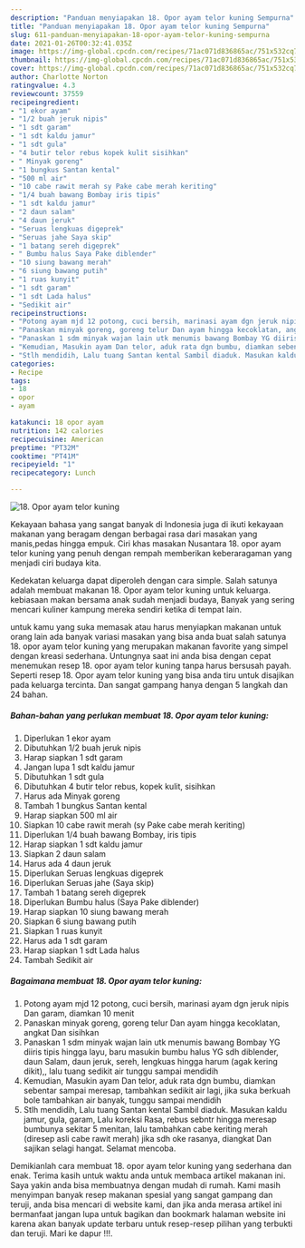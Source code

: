 ```yaml
---
description: "Panduan menyiapakan 18. Opor ayam telor kuning Sempurna"
title: "Panduan menyiapakan 18. Opor ayam telor kuning Sempurna"
slug: 611-panduan-menyiapakan-18-opor-ayam-telor-kuning-sempurna
date: 2021-01-26T00:32:41.035Z
image: https://img-global.cpcdn.com/recipes/71ac071d836865ac/751x532cq70/18-opor-ayam-telor-kuning-foto-resep-utama.jpg
thumbnail: https://img-global.cpcdn.com/recipes/71ac071d836865ac/751x532cq70/18-opor-ayam-telor-kuning-foto-resep-utama.jpg
cover: https://img-global.cpcdn.com/recipes/71ac071d836865ac/751x532cq70/18-opor-ayam-telor-kuning-foto-resep-utama.jpg
author: Charlotte Norton
ratingvalue: 4.3
reviewcount: 37559
recipeingredient:
- "1 ekor ayam"
- "1/2 buah jeruk nipis"
- "1 sdt garam"
- "1 sdt kaldu jamur"
- "1 sdt gula"
- "4 butir telor rebus kopek kulit sisihkan"
- " Minyak goreng"
- "1 bungkus Santan kental"
- "500 ml air"
- "10 cabe rawit merah sy Pake cabe merah keriting"
- "1/4 buah bawang Bombay iris tipis"
- "1 sdt kaldu jamur"
- "2 daun salam"
- "4 daun jeruk"
- "Seruas lengkuas digeprek"
- "Seruas jahe Saya skip"
- "1 batang sereh digeprek"
- " Bumbu halus Saya Pake diblender"
- "10 siung bawang merah"
- "6 siung bawang putih"
- "1 ruas kunyit"
- "1 sdt garam"
- "1 sdt Lada halus"
- "Sedikit air"
recipeinstructions:
- "Potong ayam mjd 12 potong, cuci bersih, marinasi ayam dgn jeruk nipis Dan garam, diamkan 10 menit"
- "Panaskan minyak goreng, goreng telur Dan ayam hingga kecoklatan, angkat Dan sisihkan"
- "Panaskan 1 sdm minyak wajan lain utk menumis bawang Bombay YG diiris tipis hingga layu, baru masukin bumbu halus YG sdh diblender, daun Salam, daun jeruk, sereh, lengkuas hingga harum (agak kering dikit),, lalu tuang sedikit air tunggu sampai mendidih"
- "Kemudian, Masukin ayam Dan telor, aduk rata dgn bumbu, diamkan sebentar sampai meresap, tambahkan sedikit air lagi, jika suka berkuah bole tambahkan air banyak, tunggu sampai mendidih"
- "Stlh mendidih, Lalu tuang Santan kental Sambil diaduk. Masukan kaldu jamur, gula, garam, Lalu koreksi Rasa, rebus sebntr hingga meresap bumbunya sekitar 5 menitan, lalu tambahkan cabe keriting merah (diresep asli cabe rawit merah) jika sdh oke rasanya, diangkat Dan sajikan selagi hangat. Selamat mencoba."
categories:
- Recipe
tags:
- 18
- opor
- ayam

katakunci: 18 opor ayam 
nutrition: 142 calories
recipecuisine: American
preptime: "PT32M"
cooktime: "PT41M"
recipeyield: "1"
recipecategory: Lunch

---
```



![18. Opor ayam telor kuning](https://img-global.cpcdn.com/recipes/71ac071d836865ac/751x532cq70/18-opor-ayam-telor-kuning-foto-resep-utama.jpg)

Kekayaan bahasa yang sangat banyak di Indonesia juga di ikuti kekayaan makanan yang beragam dengan berbagai rasa dari masakan yang manis,pedas hingga empuk. Ciri khas masakan Nusantara 18. opor ayam telor kuning yang penuh dengan rempah memberikan keberaragaman yang menjadi ciri budaya kita.




Kedekatan keluarga dapat diperoleh dengan cara simple. Salah satunya adalah membuat makanan 18. Opor ayam telor kuning untuk keluarga. kebiasaan makan bersama anak sudah menjadi budaya, Banyak yang sering mencari kuliner kampung mereka sendiri ketika di tempat lain.

untuk kamu yang suka memasak atau harus menyiapkan makanan untuk orang lain ada banyak variasi masakan yang bisa anda buat salah satunya 18. opor ayam telor kuning yang merupakan makanan favorite yang simpel dengan kreasi sederhana. Untungnya saat ini anda bisa dengan cepat menemukan resep 18. opor ayam telor kuning tanpa harus bersusah payah.
Seperti resep 18. Opor ayam telor kuning yang bisa anda tiru untuk disajikan pada keluarga tercinta. Dan sangat gampang hanya dengan 5 langkah dan 24 bahan.


<!--inarticleads1-->

##### Bahan-bahan yang perlukan membuat 18. Opor ayam telor kuning:

1. Diperlukan 1 ekor ayam
1. Dibutuhkan 1/2 buah jeruk nipis
1. Harap siapkan 1 sdt garam
1. Jangan lupa 1 sdt kaldu jamur
1. Dibutuhkan 1 sdt gula
1. Dibutuhkan 4 butir telor rebus, kopek kulit, sisihkan
1. Harus ada  Minyak goreng
1. Tambah 1 bungkus Santan kental
1. Harap siapkan 500 ml air
1. Siapkan 10 cabe rawit merah (sy Pake cabe merah keriting)
1. Diperlukan 1/4 buah bawang Bombay, iris tipis
1. Harap siapkan 1 sdt kaldu jamur
1. Siapkan 2 daun salam
1. Harus ada 4 daun jeruk
1. Diperlukan Seruas lengkuas digeprek
1. Diperlukan Seruas jahe (Saya skip)
1. Tambah 1 batang sereh digeprek
1. Diperlukan  Bumbu halus (Saya Pake diblender)
1. Harap siapkan 10 siung bawang merah
1. Siapkan 6 siung bawang putih
1. Siapkan 1 ruas kunyit
1. Harus ada 1 sdt garam
1. Harap siapkan 1 sdt Lada halus
1. Tambah Sedikit air




<!--inarticleads2-->

##### Bagaimana membuat  18. Opor ayam telor kuning:

1. Potong ayam mjd 12 potong, cuci bersih, marinasi ayam dgn jeruk nipis Dan garam, diamkan 10 menit
1. Panaskan minyak goreng, goreng telur Dan ayam hingga kecoklatan, angkat Dan sisihkan
1. Panaskan 1 sdm minyak wajan lain utk menumis bawang Bombay YG diiris tipis hingga layu, baru masukin bumbu halus YG sdh diblender, daun Salam, daun jeruk, sereh, lengkuas hingga harum (agak kering dikit),, lalu tuang sedikit air tunggu sampai mendidih
1. Kemudian, Masukin ayam Dan telor, aduk rata dgn bumbu, diamkan sebentar sampai meresap, tambahkan sedikit air lagi, jika suka berkuah bole tambahkan air banyak, tunggu sampai mendidih
1. Stlh mendidih, Lalu tuang Santan kental Sambil diaduk. Masukan kaldu jamur, gula, garam, Lalu koreksi Rasa, rebus sebntr hingga meresap bumbunya sekitar 5 menitan, lalu tambahkan cabe keriting merah (diresep asli cabe rawit merah) jika sdh oke rasanya, diangkat Dan sajikan selagi hangat. Selamat mencoba.




Demikianlah cara membuat 18. opor ayam telor kuning yang sederhana dan enak. Terima kasih untuk waktu anda untuk membaca artikel makanan ini. Saya yakin anda bisa membuatnya dengan mudah di rumah. Kami masih menyimpan banyak resep makanan spesial yang sangat gampang dan teruji, anda bisa mencari di website kami, dan jika anda merasa artikel ini bermanfaat jangan lupa untuk bagikan dan bookmark halaman website ini karena akan banyak update terbaru untuk resep-resep pilihan yang terbukti dan teruji. Mari ke dapur !!!. 
